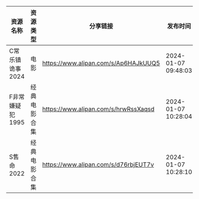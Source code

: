 | 资源名称       | 资源类型   | 分享链接                                 | 发布时间                |
| ---------- | ------ | ------------------------------------ | ------------------- |
| C常乐镇诡事2024 | 电影     | https://www.alipan.com/s/Ap6HAJkUUQ5 | 2024-01-07 09:48:03 |
| F非常嫌疑犯1995 | 经典电影合集 | https://www.alipan.com/s/hrwRssXaqsd | 2024-01-07 10:28:04 |
| S售命2022    | 经典电影合集 | https://www.alipan.com/s/d76rbjEUT7v | 2024-01-07 10:28:10 |
